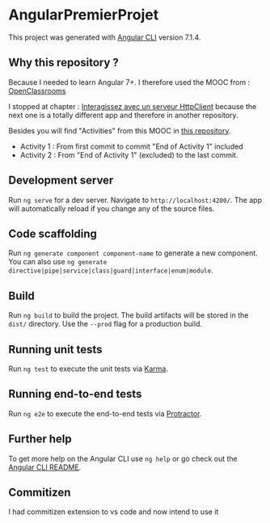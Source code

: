 # AngularPremierProjet

This project was generated with [Angular CLI](https://github.com/angular/angular-cli) version 7.1.4.

## Why this repository ?

Because I needed to learn Angular 7+.
I therefore used the MOOC from : [OpenClassrooms](https://openclassrooms.com/fr/courses/4668271-developpez-des-applications-web-avec-angular)

I stopped at chapter : [Interagissez avec un serveur HttpClient](https://openclassrooms.com/fr/courses/4668271-developpez-des-applications-web-avec-angular/5091141-interagissez-avec-un-serveur-avec-httpclient) because the next one is a totally different app and therefore in another repository.

Besides you will find "Activities" from this MOOC in [this repository](https://github.com/Nicolas-Hermet/OpenClassrooms_Angular).

- Activity 1 : From first commit to commit "End of Activity 1" included
- Activity 2 : From "End of Activity 1" (excluded) to the last commit.

## Development server

Run `ng serve` for a dev server. Navigate to `http://localhost:4200/`. The app will automatically reload if you change any of the source files.

## Code scaffolding

Run `ng generate component component-name` to generate a new component. You can also use `ng generate directive|pipe|service|class|guard|interface|enum|module`.

## Build

Run `ng build` to build the project. The build artifacts will be stored in the `dist/` directory. Use the `--prod` flag for a production build.

## Running unit tests

Run `ng test` to execute the unit tests via [Karma](https://karma-runner.github.io).

## Running end-to-end tests

Run `ng e2e` to execute the end-to-end tests via [Protractor](http://www.protractortest.org/).

## Further help

To get more help on the Angular CLI use `ng help` or go check out the [Angular CLI README](https://github.com/angular/angular-cli/blob/master/README.md).


## Commitizen
I had commitizen extension to vs code and now intend to use it
